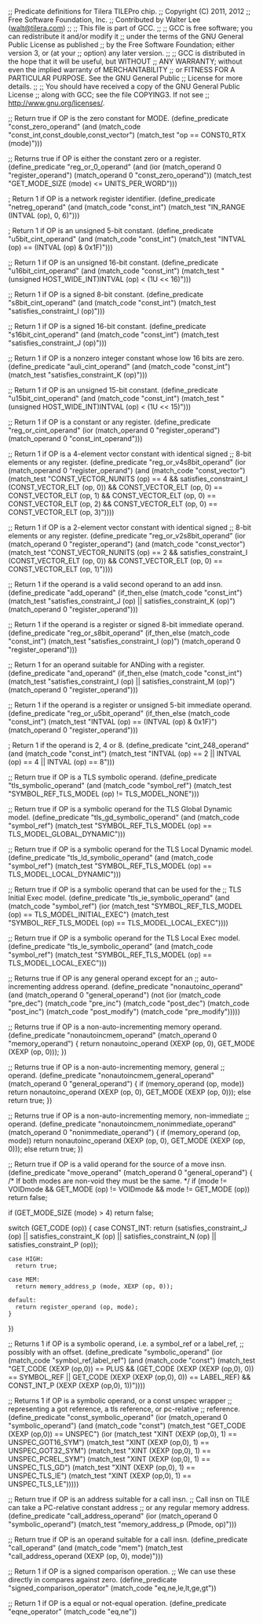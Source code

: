 ;; Predicate definitions for Tilera TILEPro chip.
;; Copyright (C) 2011, 2012
;; Free Software Foundation, Inc.
;; Contributed by Walter Lee (walt@tilera.com)
;;
;; This file is part of GCC.
;;
;; GCC is free software; you can redistribute it and/or modify it
;; under the terms of the GNU General Public License as published
;; by the Free Software Foundation; either version 3, or (at your
;; option) any later version.
;;
;; GCC is distributed in the hope that it will be useful, but WITHOUT
;; ANY WARRANTY; without even the implied warranty of MERCHANTABILITY
;; or FITNESS FOR A PARTICULAR PURPOSE.  See the GNU General Public
;; License for more details.
;;
;; You should have received a copy of the GNU General Public License
;; along with GCC; see the file COPYING3.  If not see
;; <http://www.gnu.org/licenses/>.

;; Return true if OP is the zero constant for MODE.
(define_predicate "const_zero_operand"
  (and (match_code "const_int,const_double,const_vector")
       (match_test "op == CONST0_RTX (mode)")))

;; Returns true if OP is either the constant zero or a register.
(define_predicate "reg_or_0_operand"
  (and (ior (match_operand 0 "register_operand")
	    (match_operand 0 "const_zero_operand"))
       (match_test "GET_MODE_SIZE (mode) <= UNITS_PER_WORD")))

; Return 1 if OP is a network register identifier.
(define_predicate "netreg_operand"
  (and (match_code "const_int")
       (match_test "IN_RANGE (INTVAL (op), 0, 6)")))

; Return 1 if OP is an unsigned 5-bit constant.
(define_predicate "u5bit_cint_operand"
  (and (match_code "const_int")
       (match_test "INTVAL (op) == (INTVAL (op) & 0x1F)")))

;; Return 1 if OP is an unsigned 16-bit constant.
(define_predicate "u16bit_cint_operand"
  (and (match_code "const_int")
       (match_test "(unsigned HOST_WIDE_INT)INTVAL (op) < (1U << 16)")))

;; Return 1 if OP is a signed 8-bit constant.
(define_predicate "s8bit_cint_operand"
  (and (match_code "const_int")
       (match_test "satisfies_constraint_I (op)")))

;; Return 1 if OP is a signed 16-bit constant.
(define_predicate "s16bit_cint_operand"
  (and (match_code "const_int")
       (match_test "satisfies_constraint_J (op)")))

;; Return 1 if OP is a nonzero integer constant whose low 16 bits are zero.
(define_predicate "auli_cint_operand"
  (and (match_code "const_int")
       (match_test "satisfies_constraint_K (op)")))

;; Return 1 if OP is an unsigned 15-bit constant.
(define_predicate "u15bit_cint_operand"
  (and (match_code "const_int")
       (match_test "(unsigned HOST_WIDE_INT)INTVAL (op) < (1U << 15)")))

;; Return 1 if OP is a constant or any register.
(define_predicate "reg_or_cint_operand"
  (ior (match_operand 0 "register_operand")
       (match_operand 0 "const_int_operand")))

;; Return 1 if OP is a 4-element vector constant with identical signed
;; 8-bit elements or any register.
(define_predicate "reg_or_v4s8bit_operand"
  (ior (match_operand 0 "register_operand")
       (and (match_code "const_vector")
	    (match_test "CONST_VECTOR_NUNITS (op) == 4
                         && satisfies_constraint_I (CONST_VECTOR_ELT (op, 0))
                         && CONST_VECTOR_ELT (op, 0) == CONST_VECTOR_ELT (op, 1)
                         && CONST_VECTOR_ELT (op, 0) == CONST_VECTOR_ELT (op, 2)
                         && CONST_VECTOR_ELT (op, 0) == CONST_VECTOR_ELT (op, 3)"))))

;; Return 1 if OP is a 2-element vector constant with identical signed
;; 8-bit elements or any register.
(define_predicate "reg_or_v2s8bit_operand"
  (ior (match_operand 0 "register_operand")
       (and (match_code "const_vector")
	    (match_test "CONST_VECTOR_NUNITS (op) == 2
                         && satisfies_constraint_I (CONST_VECTOR_ELT (op, 0))
                         && CONST_VECTOR_ELT (op, 0) == CONST_VECTOR_ELT (op, 1)"))))

;; Return 1 if the operand is a valid second operand to an add insn.
(define_predicate "add_operand"
  (if_then_else (match_code "const_int")
    (match_test "satisfies_constraint_J (op) || satisfies_constraint_K (op)")
    (match_operand 0 "register_operand")))

;; Return 1 if the operand is a register or signed 8-bit immediate operand.
(define_predicate "reg_or_s8bit_operand"
  (if_then_else (match_code "const_int")
    (match_test "satisfies_constraint_I (op)")
    (match_operand 0 "register_operand")))

;; Return 1 for an operand suitable for ANDing with a register.
(define_predicate "and_operand"
  (if_then_else (match_code "const_int")
    (match_test "satisfies_constraint_I (op) || satisfies_constraint_M (op)")
    (match_operand 0 "register_operand")))

;; Return 1 if the operand is a register or unsigned 5-bit immediate operand.
(define_predicate "reg_or_u5bit_operand"
  (if_then_else (match_code "const_int")
    (match_test "INTVAL (op) == (INTVAL (op) & 0x1F)")
    (match_operand 0 "register_operand")))

; Return 1 if the operand is 2, 4 or 8.
(define_predicate "cint_248_operand"
  (and (match_code "const_int")
       (match_test
        "INTVAL (op) == 2 || INTVAL (op) == 4 || INTVAL (op) == 8")))


;; Return true if OP is a TLS symbolic operand.
(define_predicate "tls_symbolic_operand"
  (and (match_code "symbol_ref")
       (match_test "SYMBOL_REF_TLS_MODEL (op) !=  TLS_MODEL_NONE")))

;; Return true if OP is a symbolic operand for the TLS Global Dynamic model.
(define_predicate "tls_gd_symbolic_operand"
  (and (match_code "symbol_ref")
       (match_test "SYMBOL_REF_TLS_MODEL (op) == TLS_MODEL_GLOBAL_DYNAMIC")))

;; Return true if OP is a symbolic operand for the TLS Local Dynamic model.
(define_predicate "tls_ld_symbolic_operand"
  (and (match_code "symbol_ref")
       (match_test "SYMBOL_REF_TLS_MODEL (op) == TLS_MODEL_LOCAL_DYNAMIC")))

;; Return true if OP is a symbolic operand that can be used for the
;; TLS Initial Exec model.
(define_predicate "tls_ie_symbolic_operand"
  (and (match_code "symbol_ref")
       (ior (match_test "SYMBOL_REF_TLS_MODEL (op) == TLS_MODEL_INITIAL_EXEC")
            (match_test "SYMBOL_REF_TLS_MODEL (op) == TLS_MODEL_LOCAL_EXEC"))))

;; Return true if OP is a symbolic operand for the TLS Local Exec model.
(define_predicate "tls_le_symbolic_operand"
  (and (match_code "symbol_ref")
       (match_test "SYMBOL_REF_TLS_MODEL (op) == TLS_MODEL_LOCAL_EXEC")))

;; Returns true if OP is any general operand except for an
;; auto-incrementing address operand.
(define_predicate "nonautoinc_operand"
  (and (match_operand 0 "general_operand")
       (not (ior (match_code "pre_dec") (match_code "pre_inc")
		 (match_code "post_dec") (match_code "post_inc")
		 (match_code "post_modify") (match_code "pre_modify")))))

;; Returns true if OP is a non-auto-incrementing memory operand.
(define_predicate "nonautoincmem_operand"
  (match_operand 0 "memory_operand")
{
  return nonautoinc_operand (XEXP (op, 0), GET_MODE (XEXP (op, 0)));
})

;; Returns true if OP is a non-auto-incrementing memory, general
;; operand.
(define_predicate "nonautoincmem_general_operand"
  (match_operand 0 "general_operand")
{
  if (memory_operand (op, mode))
    return nonautoinc_operand (XEXP (op, 0), GET_MODE (XEXP (op, 0)));
  else
    return true;
})
 
;; Returns true if OP is a non-auto-incrementing memory, non-immediate
;; operand.
(define_predicate "nonautoincmem_nonimmediate_operand"
  (match_operand 0 "nonimmediate_operand")
{
  if (memory_operand (op, mode))
    return nonautoinc_operand (XEXP (op, 0), GET_MODE (XEXP (op, 0)));
  else
    return true;
})
 
;; Return true if OP is a valid operand for the source of a move insn.
(define_predicate "move_operand"
  (match_operand 0 "general_operand")
{
  /* If both modes are non-void they must be the same.  */
  if (mode != VOIDmode && GET_MODE (op) != VOIDmode && mode != GET_MODE (op))
    return false;

  if (GET_MODE_SIZE (mode) > 4)
    return false;

  switch (GET_CODE (op))
    {
    case CONST_INT:
      return (satisfies_constraint_J (op)
              || satisfies_constraint_K (op)
              || satisfies_constraint_N (op)
              || satisfies_constraint_P (op));

    case HIGH:
      return true;

    case MEM:
      return memory_address_p (mode, XEXP (op, 0));

    default:
      return register_operand (op, mode);
    }
})

;; Returns 1 if OP is a symbolic operand, i.e. a symbol_ref or a label_ref,
;; possibly with an offset.
(define_predicate "symbolic_operand"
  (ior (match_code "symbol_ref,label_ref")
       (and (match_code "const")
	    (match_test "GET_CODE (XEXP (op,0)) == PLUS
			 && (GET_CODE (XEXP (XEXP (op,0), 0)) == SYMBOL_REF
			     || GET_CODE (XEXP (XEXP (op,0), 0)) == LABEL_REF)
			 && CONST_INT_P (XEXP (XEXP (op,0), 1))"))))

;; Returns 1 if OP is a symbolic operand, or a const unspec wrapper
;; representing a got reference, a tls reference, or pc-relative
;; reference.
(define_predicate "const_symbolic_operand"
  (ior (match_operand 0 "symbolic_operand")
       (and (match_code "const")
	    (match_test "GET_CODE (XEXP (op,0)) == UNSPEC")
	    (ior (match_test "XINT (XEXP (op,0), 1) == UNSPEC_GOT16_SYM")
		 (match_test "XINT (XEXP (op,0), 1) == UNSPEC_GOT32_SYM")
		 (match_test "XINT (XEXP (op,0), 1) == UNSPEC_PCREL_SYM")
		 (match_test "XINT (XEXP (op,0), 1) == UNSPEC_TLS_GD")
		 (match_test "XINT (XEXP (op,0), 1) == UNSPEC_TLS_IE")
		 (match_test "XINT (XEXP (op,0), 1) == UNSPEC_TLS_LE")))))

;; Return true if OP is an address suitable for a call insn.
;; Call insn on TILE can take a PC-relative constant address
;; or any regular memory address.
(define_predicate "call_address_operand"
  (ior (match_operand 0 "symbolic_operand")
       (match_test "memory_address_p (Pmode, op)")))

;; Return true if OP is an operand suitable for a call insn.
(define_predicate "call_operand"
  (and (match_code "mem")
       (match_test "call_address_operand (XEXP (op, 0), mode)")))

;; Return 1 if OP is a signed comparison operation.
;; We can use these directly in compares against zero.
(define_predicate "signed_comparison_operator"
  (match_code "eq,ne,le,lt,ge,gt"))

;; Return 1 if OP is a equal or not-equal operation.
(define_predicate "eqne_operator"
  (match_code "eq,ne"))
